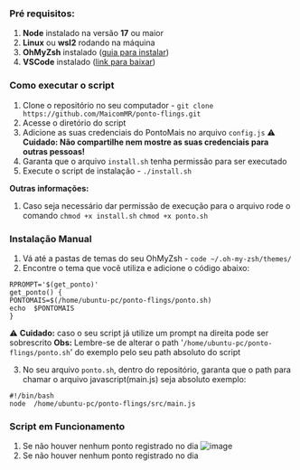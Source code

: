 ### Pré requisitos:
1.  **Node** instalado na versão **17** ou maior
2.  **Linux** ou **wsl2** rodando na máquina
3.  **OhMyZsh** instalado ([guia para instalar](https://gist.github.com/MaicomMR/b436ae8f454f1d5a8109353eb027ebc8))
4.  **VSCode** instalado ([link para baixar](https://code.visualstudio.com/))

### Como executar o script
1. Clone o repositório no seu computador - `git clone https://github.com/MaicomMR/ponto-flings.git`
2. Acesse o diretório do script
3. Adicione as suas credenciais do PontoMais no arquivo `config.js`
:warning: **Cuidado: Não compartilhe nem mostre as suas credenciais para outras pessoas!**
4. Garanta que o arquivo `install.sh` tenha permissão para ser executado
5. Execute o script de instalação - `./install.sh`

**Outras informações:**
1. Caso seja necessário dar permissão de execução para o arquivo rode o comando
`chmod +x install.sh`
`chmod +x ponto.sh`

### Instalação Manual
1. Vá até a pastas de temas do seu OhMyZsh - `code ~/.oh-my-zsh/themes/` 
2. Encontre o tema que você utiliza e adicione o código abaixo:
```
RPROMPT='$(get_ponto)'
get_ponto() {
PONTOMAIS=$(/home/ubuntu-pc/ponto-flings/ponto.sh)
echo  $PONTOMAIS
}
```
:warning: **Cuidado:** caso o seu script já utilize um prompt na direita pode ser sobrescrito
**Obs:** Lembre-se de alterar o path '`/home/ubuntu-pc/ponto-flings/ponto.sh`' do exemplo pelo seu path absoluto do script

3. No seu arquivo `ponto.sh`, dentro do repositório, garanta que o path para chamar o arquivo javascript(main.js) seja absoluto
exemplo:
```
#!/bin/bash
node  /home/ubuntu-pc/ponto-flings/src/main.js
```

### Script em Funcionamento
1. Se não houver nenhum ponto registrado no dia
![image](https://github.com/MaicomMR/ponto-flings/assets/12571488/988fdeb9-b601-4e66-9775-392adcdaf059)
1. Se não houver nenhum ponto registrado no dia